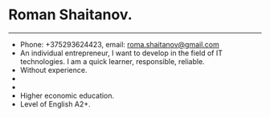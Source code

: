 # Roman Shaitanov.
--------------------
- Phone: +375293624423, email: roma.shaitanov@gmail.com 
- An individual entrepreneur, I want to develop in the field of IT technologies. I am a quick learner, responsible, reliable.
- Without experience.
- 
- 
- Higher economic education. 
- Level of English A2+.
